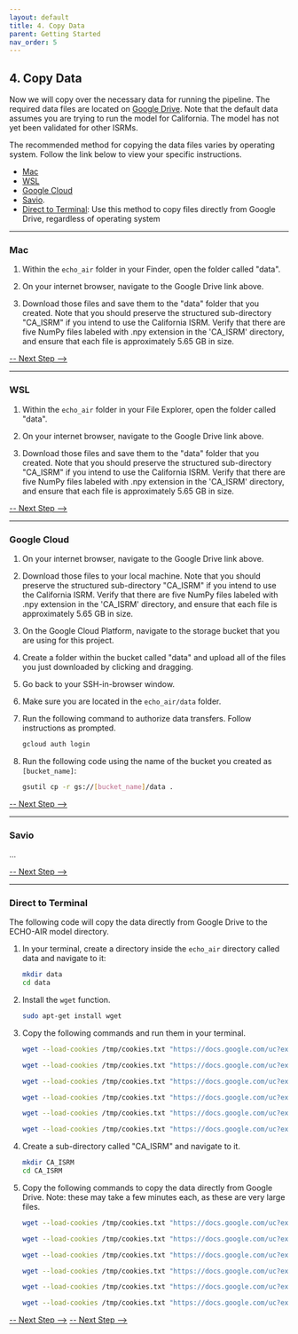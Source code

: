 ```yaml
---
layout: default
title: 4. Copy Data
parent: Getting Started
nav_order: 5
---
```


## 4. Copy Data

Now we will copy over the necessary data for running the pipeline. The required data files are located on [Google Drive](https://drive.google.com/drive/folders/14j-yB43YgZgPSPvhjxjdEbhLe6tR0SEc?usp=share_link). Note that the default data assumes you are trying to run the model for California. The model has not yet been validated for other ISRMs. 

The recommended method for copying the data files varies by operating system. Follow the link below to view your specific instructions.

* [Mac](https://echo-air-model.github.io/docs/getting_started/copy_data.html#mac)
* [WSL](https://echo-air-model.github.io/docs/getting_started/copy_data.html#wsl)
* [Google Cloud](https://echo-air-model.github.io/docs/getting_started/copy_data.html#google-cloud)
* [Savio](https://echo-air-model.github.io/docs/getting_started/copy_data.html#savio). 
* [Direct to Terminal](https://echo-air-model.github.io/docs/getting_started/copy_data.html#direct-to-terminal): Use this method to copy files directly from Google Drive, regardless of operating system

----

### Mac

1. Within the `echo_air` folder in your Finder, open the folder called "data".

2. On your internet browser, navigate to the Google Drive link above.

3. Download those files and save them to the "data" folder that you created. Note that you should preserve the structured sub-directory "CA_ISRM" if you intend to use the California ISRM. Verify that there are five NumPy files labeled with .npy extension in the 'CA_ISRM' directory, and ensure that each file is approximately 5.65 GB in size.

[-- Next Step -->](https://echo-air-model.github.io/docs/getting_started/test_setup.md)

----

### WSL

1. Within the `echo_air` folder in your File Explorer, open the folder called "data".

2. On your internet browser, navigate to the Google Drive link above.

3. Download those files and save them to the "data" folder that you created. Note that you should preserve the structured sub-directory "CA_ISRM" if you intend to use the California ISRM. Verify that there are five NumPy files labeled with .npy extension in the 'CA_ISRM' directory, and ensure that each file is approximately 5.65 GB in size.

[-- Next Step -->](https://echo-air-model.github.io/docs/getting_started/test_setup.md)

----

### Google Cloud

1. On your internet browser, navigate to the Google Drive link above.

2. Download those files to your local machine. Note that you should preserve the structured sub-directory "CA_ISRM" if you intend to use the California ISRM. Verify that there are five NumPy files labeled with .npy extension in the 'CA_ISRM' directory, and ensure that each file is approximately 5.65 GB in size.

3. On the Google Cloud Platform, navigate to the storage bucket that you are using for this project. 

4. Create a folder within the bucket called "data" and upload all of the files you just downloaded by clicking and dragging.

5. Go back to your SSH-in-browser window.

6. Make sure you are located in the `echo_air/data` folder.

7. Run the following command to authorize data transfers. Follow instructions as prompted.
   ```bash
   gcloud auth login
   ```

9. Run the following code using the name of the bucket you created as `[bucket_name]`:
   ```bash
   gsutil cp -r gs://[bucket_name]/data .
   ```

[-- Next Step -->](https://echo-air-model.github.io/docs/getting_started/test_setup.md)

----

### Savio

...

[-- Next Step -->](https://echo-air-model.github.io/docs/getting_started/test_setup.md)

----

### Direct to Terminal

The following code will copy the data directly from Google Drive to the ECHO-AIR model directory.

1. In your terminal, create a directory inside the `echo_air` directory called data and navigate to it:
   ```bash
   mkdir data
   cd data
   ```

2. Install the `wget` function.
   ```bash
   sudo apt-get install wget
   ```

3. Copy the following commands and run them in your terminal.
   ```bash
   wget --load-cookies /tmp/cookies.txt "https://docs.google.com/uc?export=download&confirm=$(wget --quiet --save-cookies /tmp/cookies.txt --keep-session-cookies --no-check-certificate 'https://docs.google.com/uc?export=download&id=1h_OWu9RqVLemOfx0RDpVnkfjNFiWrcf2' -O- | sed -rn 's/.*confirm=([0-9A-Za-z_]+).*/\1\n/p')&id=1h_OWu9RqVLemOfx0RDpVnkfjNFiWrcf2" -O air_basins.feather && rm -rf /tmp/cookies.txt
   ```
   
   ```bash
   wget --load-cookies /tmp/cookies.txt "https://docs.google.com/uc?export=download&confirm=$(wget --quiet --save-cookies /tmp/cookies.txt --keep-session-cookies --no-check-certificate 'https://docs.google.com/uc?export=download&id=10cvQhV3nirdz1A1KXnBYPDCtPAMr8QbZ' -O- | sed -rn 's/.*confirm=([0-9A-Za-z_]+).*/\1\n/p')&id=10cvQhV3nirdz1A1KXnBYPDCtPAMr8QbZ" -O air_districts.feather && rm -rf /tmp/cookies.txt
   ```
   
   ```bash
   wget --load-cookies /tmp/cookies.txt "https://docs.google.com/uc?export=download&confirm=$(wget --quiet --save-cookies /tmp/cookies.txt --keep-session-cookies --no-check-certificate 'https://docs.google.com/uc?export=download&id=1DvFp3vLiAMto8xng_5ku4VuNgAtbFcEr' -O- | sed -rn 's/.*confirm=([0-9A-Za-z_]+).*/\1\n/p')&id=1DvFp3vLiAMto8xng_5ku4VuNgAtbFcEr" -O benmap_incidence.feather && rm -rf /tmp/cookies.txt
   ```

   ```bash
   wget --load-cookies /tmp/cookies.txt "https://docs.google.com/uc?export=download&confirm=$(wget --quiet --save-cookies /tmp/cookies.txt --keep-session-cookies --no-check-certificate 'https://docs.google.com/uc?export=download&id=1GAKWWPhCj8_pFp5EofwGpL3aYuWThlWa' -O- | sed -rn 's/.*confirm=([0-9A-Za-z_]+).*/\1\n/p')&id=1GAKWWPhCj8_pFp5EofwGpL3aYuWThlWa" -O ca_border.feather && rm -rf /tmp/cookies.txt
   ```

   ```bash
   wget --load-cookies /tmp/cookies.txt "https://docs.google.com/uc?export=download&confirm=$(wget --quiet --save-cookies /tmp/cookies.txt --keep-session-cookies --no-check-certificate 'https://docs.google.com/uc?export=download&id=1EinqyQgvIxKGZdJeNktkv-2AilycIscH' -O- | sed -rn 's/.*confirm=([0-9A-Za-z_]+).*/\1\n/p')&id=1EinqyQgvIxKGZdJeNktkv-2AilycIscH" -O ca2010.feather && rm -rf /tmp/cookies.txt
   ```
   
   ```bash
   wget --load-cookies /tmp/cookies.txt "https://docs.google.com/uc?export=download&confirm=$(wget --quiet --save-cookies /tmp/cookies.txt --keep-session-cookies --no-check-certificate 'https://docs.google.com/uc?export=download&id=1nBgU1BIVdVhFhlzoMJNpCCLOpLfFXMr9' -O- | sed -rn 's/.*confirm=([0-9A-Za-z_]+).*/\1\n/p')&id=1nBgU1BIVdVhFhlzoMJNpCCLOpLfFXMr9" -O counties.feather && rm -rf /tmp/cookies.txt
   ```

4. Create a sub-directory called "CA_ISRM" and navigate to it.
   ```bash
   mkdir CA_ISRM
   cd CA_ISRM
   ```

5. Copy the following commands to copy the data directly from Google Drive. Note: these may take a few minutes each, as these are very large files.
   
   ```bash
   wget --load-cookies /tmp/cookies.txt "https://docs.google.com/uc?export=download&confirm=$(wget --quiet --save-cookies /tmp/cookies.txt --keep-session-cookies --no-check-certificate 'https://docs.google.com/uc?export=download&id=1O2okLpnFWot6sAK92g11xDAMCMRGvPHF' -O- | sed -rn 's/.*confirm=([0-9A-Za-z_]+).*/\1\n/p')&id=1O2okLpnFWot6sAK92g11xDAMCMRGvPHF" -O isrm_geo.feather && rm -rf /tmp/cookies.txt
   ```
   
   ```bash
   wget --load-cookies /tmp/cookies.txt "https://docs.google.com/uc?export=download&confirm=$(wget --quiet --save-cookies /tmp/cookies.txt --keep-session-cookies --no-check-certificate 'https://docs.google.com/uc?export=download&id=1LtsAbvUm6uXpfcqehFbK-65FvCnTR0wl' -O- | sed -rn 's/.*confirm=([0-9A-Za-z_]+).*/\1\n/p')&id=1LtsAbvUm6uXpfcqehFbK-65FvCnTR0wl" -O ISRM_NH3.npy && rm -rf /tmp/cookies.txt
   ```

   ```bash
   wget --load-cookies /tmp/cookies.txt "https://docs.google.com/uc?export=download&confirm=$(wget --quiet --save-cookies /tmp/cookies.txt --keep-session-cookies --no-check-certificate 'https://docs.google.com/uc?export=download&id=1y__OvvXnzYQHjcQWgwX3a6_-8gvbjUPr' -O- | sed -rn 's/.*confirm=([0-9A-Za-z_]+).*/\1\n/p')&id=1y__OvvXnzYQHjcQWgwX3a6_-8gvbjUPr" -O ISRM_NOX.npy && rm -rf /tmp/cookies.txt
   ```

   ```bash
   wget --load-cookies /tmp/cookies.txt "https://docs.google.com/uc?export=download&confirm=$(wget --quiet --save-cookies /tmp/cookies.txt --keep-session-cookies --no-check-certificate 'https://docs.google.com/uc?export=download&id=1O6GPVjLuTnJUmdWM2lt3p4w9UCoRBiB3' -O- | sed -rn 's/.*confirm=([0-9A-Za-z_]+).*/\1\n/p')&id=1O6GPVjLuTnJUmdWM2lt3p4w9UCoRBiB3" -O ISRM_PM25.npy && rm -rf /tmp/cookies.txt
   ```

   ```bash
   wget --load-cookies /tmp/cookies.txt "https://docs.google.com/uc?export=download&confirm=$(wget --quiet --save-cookies /tmp/cookies.txt --keep-session-cookies --no-check-certificate 'https://docs.google.com/uc?export=download&id=1NkWjYPaB7JJMGzUKckG_LI1UWeZaEZza' -O- | sed -rn 's/.*confirm=([0-9A-Za-z_]+).*/\1\n/p')&id=1NkWjYPaB7JJMGzUKckG_LI1UWeZaEZza" -O ISRM_SOX.npy && rm -rf /tmp/cookies.txt
   ```

   ```bash
   wget --load-cookies /tmp/cookies.txt "https://docs.google.com/uc?export=download&confirm=$(wget --quiet --save-cookies /tmp/cookies.txt --keep-session-cookies --no-check-certificate 'https://docs.google.com/uc?export=download&id=1_owK9FszVIgQ2QICfLRCjIraJCf_hmb2' -O- | sed -rn 's/.*confirm=([0-9A-Za-z_]+).*/\1\n/p')&id=1_owK9FszVIgQ2QICfLRCjIraJCf_hmb2" -O ISRM_VOC.npy && rm -rf /tmp/cookies.txt
   ```

[-- Next Step -->](https://echo-air-model.github.io/docs/getting_started/test_setup.md)
[-- Next Step -->](https://echo-air-model.github.io/docs/running_model/running_model.html)
